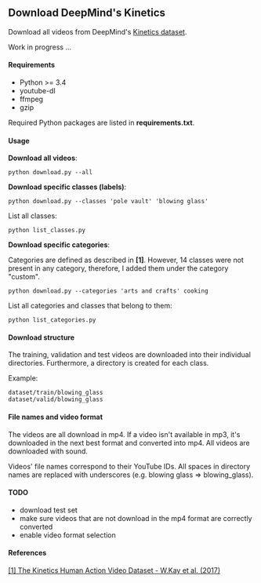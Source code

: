 ## Download DeepMind's Kinetics

Download all videos from DeepMind's [Kinetics dataset](https://deepmind.com/research/open-source/open-source-datasets/kinetics/).

Work in progress ...

#### Requirements

* Python >= 3.4
* youtube-dl
* ffmpeg
* gzip

Required Python packages are listed in **requirements.txt**.

#### Usage

**Download all videos**:
```
python download.py --all
```

**Download specific classes (labels)**:
```
python download.py --classes 'pole vault' 'blowing glass'
```

List all classes:
```
python list_classes.py
```

**Download specific categories**:

Categories are defined as described in **[1]**. However, 14 classes were not present
in any category, therefore, I added them under the category "custom".

```
python download.py --categories 'arts and crafts' cooking
```

List all categories and classes that belong to them:
```
python list_categories.py
```

#### Download structure

The training, validation and test videos are downloaded into their individual directories.
Furthermore, a directory is created for each class.

Example:
```
dataset/train/blowing_glass
dataset/valid/blowing_glass
```

#### File names and video format

The videos are all download in mp4. If a video isn't available in mp3, it's downloaded in
 the next best format and converted into mp4. All videos are downloaded with sound.
 
Videos' file names correspond to their YouTube IDs. All spaces in directory names are replaced with
underscores (e.g. blowing glass => blowing_glass).

#### TODO

* download test set
* make sure videos that are not download in the mp4 format are correctly converted
* enable video format selection

#### References

[[1] The Kinetics Human Action Video Dataset - W.Kay et al. (2017)](https://arxiv.org/abs/1705.06950)